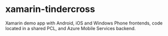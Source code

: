 # xamarin-tindercross
Xamarin demo app with Android, iOS and Windows Phone frontends, code located in a shared PCL, and Azure Mobile Services backend.
